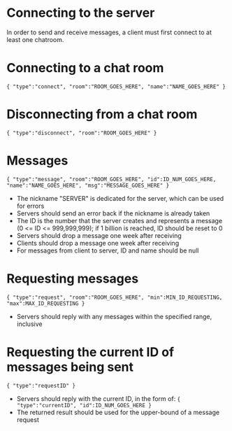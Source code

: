 # Connecting to the server
In order to send and receive messages, a client must first connect to at least one chatroom.

# Connecting to a chat room
`{ "type":"connect", "room":"ROOM_GOES_HERE", "name":"NAME_GOES_HERE" }`

# Disconnecting from a chat room
`{ "type":"disconnect", "room":"ROOM_GOES_HERE" }`

# Messages
`{ "type":"message", "room":"ROOM_GOES_HERE", "id":ID_NUM_GOES_HERE, "name":"NAME_GOES_HERE", "msg":"MESSAGE_GOES_HERE" }`
- The nickname "SERVER" is dedicated for the server, which can be used for errors
- Servers should send an error back if the nickname is already taken
- The ID is the number that the server creates and represents a message (0 <= ID <= 999,999,999); if 1 billion is reached, ID should be reset to 0
- Servers should drop a message one week after receiving
- Clients should drop a message one week after receiving
- For messages from client to server, ID and name should be null

# Requesting messages
`{ "type":"request", "room":"ROOM_GOES_HERE", "min":MIN_ID_REQUESTING, "max":MAX_ID_REQUESTING }`
- Servers should reply with any messages within the specified range, inclusive

# Requesting the current ID of messages being sent
`{ "type":"requestID" }`
- Servers should reply with the current ID, in the form of: `{ "type":"currentID", "id":ID_NUM_GOES_HERE }`
- The returned result should be used for the upper-bound of a message request
